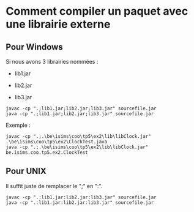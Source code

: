# Comment compiler un paquet avec une librairie externe

## Pour Windows

Si nous avons 3 librairies nommées :

- lib1.jar

- lib2.jar

- lib3.jar

```
javac -cp ".;lib1.jar;lib2.jar;lib3.jar" sourcefile.jar
java -cp ".;lib1.jar;lib2.jar;lib3.jar" sourcefile.jar
```

Exemple :

```
javac -cp ".;.\be\isims\coo\tp5\ex2\lib\libClock.jar" .\be\isims\coo\tp5\ex2\ClockTest.java
java -cp ".;.\be\isims\coo\tp5\ex2\lib\libClock.jar" be.isims.coo.tp5.ex2.ClockTest
```

## Pour UNIX

Il suffit juste de remplacer le ";" en ":".

```
javac -cp ".:lib1.jar:lib2.jar:lib3.jar" sourcefile.jar
java -cp ".:lib1.jar:lib2.jar:lib3.jar" sourcefile.jar
```
